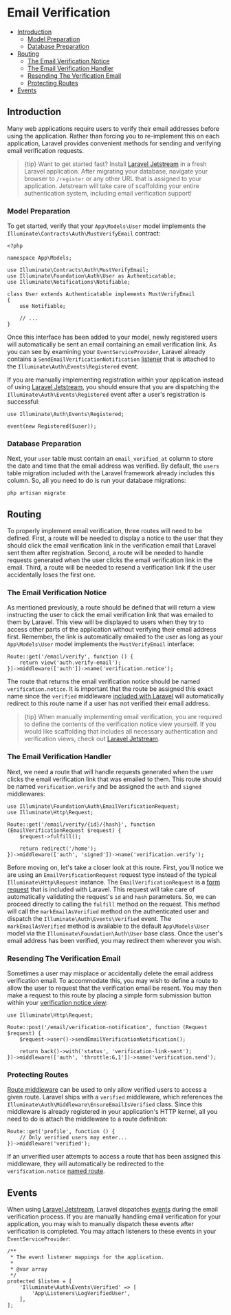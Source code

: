 # Email Verification

- [Introduction](#introduction)
    - [Model Preparation](#model-preparation)
    - [Database Preparation](#database-preparation)
- [Routing](#verification-routing)
    - [The Email Verification Notice](#the-email-verification-notice)
    - [The Email Verification Handler](#the-email-verification-handler)
    - [Resending The Verification Email](#resending-the-verification-email)
    - [Protecting Routes](#protecting-routes)
- [Events](#events)

<a name="introduction"></a>
## Introduction

Many web applications require users to verify their email addresses before using the application. Rather than forcing you to re-implement this on each application, Laravel provides convenient methods for sending and verifying email verification requests.

> {tip} Want to get started fast? Install [Laravel Jetstream](https://jetstream.laravel.com) in a fresh Laravel application. After migrating your database, navigate your browser to `/register` or any other URL that is assigned to your application. Jetstream will take care of scaffolding your entire authentication system, including email verification support!

<a name="model-preparation"></a>
### Model Preparation

To get started, verify that your `App\Models\User` model implements the `Illuminate\Contracts\Auth\MustVerifyEmail` contract:

    <?php

    namespace App\Models;

    use Illuminate\Contracts\Auth\MustVerifyEmail;
    use Illuminate\Foundation\Auth\User as Authenticatable;
    use Illuminate\Notifications\Notifiable;

    class User extends Authenticatable implements MustVerifyEmail
    {
        use Notifiable;

        // ...
    }

Once this interface has been added to your model, newly registered users will automatically be sent an email containing an email verification link. As you can see by examining your `EventServiceProvider`, Laravel already contains a `SendEmailVerificationNotification` [listener](/docs/{{version}}/events) that is attached to the `Illuminate\Auth\Events\Registered` event.

If you are manually implementing registration within your application instead of using [Laravel Jetstream](https://jetstream.laravel.com), you should ensure that you are dispatching the `Illuminate\Auth\Events\Registered` event after a user's registration is successful:

    use Illuminate\Auth\Events\Registered;

    event(new Registered($user));

<a name="database-preparation"></a>
### Database Preparation

Next, your `user` table must contain an `email_verified_at` column to store the date and time that the email address was verified. By default, the `users` table migration included with the Laravel framework already includes this column. So, all you need to do is run your database migrations:

    php artisan migrate

<a name="verification-routing"></a>
## Routing

To properly implement email verification, three routes will need to be defined. First, a route will be needed to display a notice to the user that they should click the email verification link in the verification email that Laravel sent them after registration. Second, a route will be needed to handle requests generated when the user clicks the email verification link in the email. Third, a route will be needed to resend a verification link if the user accidentally loses the first one.

<a name="the-email-verification-notice"></a>
### The Email Verification Notice

As mentioned previously, a route should be defined that will return a view instructing the user to click the email verification link that was emailed to them by Laravel. This view will be displayed to users when they try to access other parts of the application without verifying their email address first. Remember, the link is automatically emailed to the user as long as your `App\Models\User` model implements the `MustVerifyEmail` interface:

    Route::get('/email/verify', function () {
        return view('auth.verify-email');
    })->middleware(['auth'])->name('verification.notice');

The route that returns the email verification notice should be named `verification.notice`. It is important that the route be assigned this exact name since the `verified` middleware [included with Laravel](#protecting-routes) will automatically redirect to this route name if a user has not verified their email address.

> {tip} When manually implementing email verification, you are required to define the contents of the verification notice view yourself. If you would like scaffolding that includes all necessary authentication and verification views, check out [Laravel Jetstream](https://jetstream.laravel.com).

<a name="the-email-verification-handler"></a>
### The Email Verification Handler

Next, we need a route that will handle requests generated when the user clicks the email verification link that was emailed to them. This route should be named `verification.verify` and be assigned the `auth` and `signed` middlewares:

    use Illuminate\Foundation\Auth\EmailVerificationRequest;
    use Illuminate\Http\Request;

    Route::get('/email/verify/{id}/{hash}', function (EmailVerificationRequest $request) {
        $request->fulfill();

        return redirect('/home');
    })->middleware(['auth', 'signed'])->name('verification.verify');

Before moving on, let's take a closer look at this route. First, you'll notice we are using an `EmailVerificationRequest` request type instead of the typical `Illuminate\Http\Request` instance. The `EmailVerificationRequest` is a [form request]() that is included with Laravel. This request will take care of automatically validating the request's `id` and `hash` parameters. So, we can proceed directly to calling the `fulfill` method on the request. This method will call the `markEmailAsVerified` method on the authenticated user and dispatch the `Illuminate\Auth\Events\Verified` event. The `markEmailAsVerified` method is available to the default `App\Models\User` model via the `Illuminate\Foundation\Auth\User` base class. Once the user's email address has been verified, you may redirect them wherever you wish.

<a name="resending-the-verification-email"></a>
### Resending The Verification Email

Sometimes a user may misplace or accidentally delete the email address verification email. To accommodate this, you may wish to define a route to allow the user to request that the verification email be resent. You may then make a request to this route by placing a simple form submission button within your [verification notice view](#the-email-verification-notice):

    use Illuminate\Http\Request;

    Route::post('/email/verification-notification', function (Request $request) {
        $request->user()->sendEmailVerificationNotification();

        return back()->with('status', 'verification-link-sent');
    })->middleware(['auth', 'throttle:6,1'])->name('verification.send');

<a name="protecting-routes"></a>
### Protecting Routes

[Route middleware](/docs/{{version}}/middleware) can be used to only allow verified users to access a given route. Laravel ships with a `verified` middleware, which references the `Illuminate\Auth\Middleware\EnsureEmailIsVerified` class. Since this middleware is already registered in your application's HTTP kernel, all you need to do is attach the middleware to a route definition:

    Route::get('profile', function () {
        // Only verified users may enter...
    })->middleware('verified');

If an unverified user attempts to access a route that has been assigned this middleware, they will automatically be redirected to the `verification.notice` [named route](/docs/{{version}}/routing#named-routes).

<a name="events"></a>
## Events

When using [Laravel Jetstream](https://jetstream.laravel.com), Laravel dispatches [events](/docs/{{version}}/events) during the email verification process. If you are manually handling email verification for your application, you may wish to manually dispatch these events after verification is completed. You may attach listeners to these events in your `EventServiceProvider`:

    /**
     * The event listener mappings for the application.
     *
     * @var array
     */
    protected $listen = [
        'Illuminate\Auth\Events\Verified' => [
            'App\Listeners\LogVerifiedUser',
        ],
    ];
